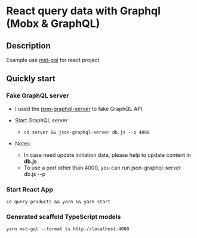 # React query data with Graphql (Mobx & GraphQL)

## Description

Example use [mst-gql](https://github.com/mobxjs/mst-gql) for react project

## Quickly start

### Fake GraphQL server

- I used the [json-graphql-server](https://github.com/marmelab/json-graphql-server) to fake GraphQL API.

- Start GraphQL server

  - `cd server && json-graphql-server db.js --p 4000`

- Notes:
  - In case need update initiation data, please help to update content in **db.js**
  - To use a port other than 4000, you can run json-graphql-server db.js --p <your port here>

### Start React App

`cd query-products && yarn && yarn start`

### Generated scaffold TypeScript models

`yarn mst-gql --format ts http://localhost:4000`

